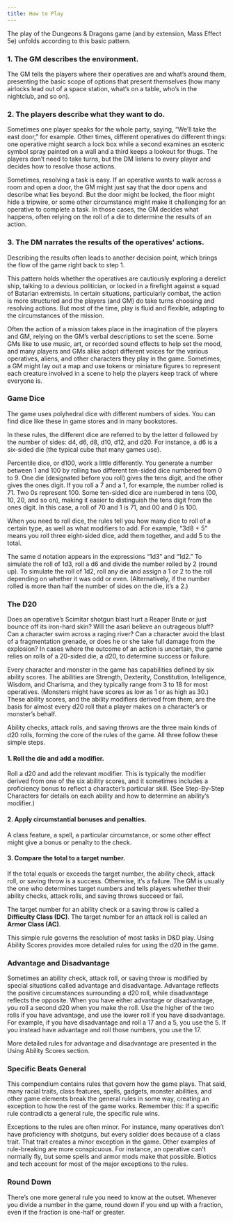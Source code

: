 ```yaml
---
title: How to Play
---
```


The play of the Dungeons & Dragons game (and by extension, Mass Effect 5e) unfolds according to this basic pattern.

### 1. The GM describes the environment.
The GM tells the players where their operatives are and what’s around them, presenting the basic scope of options that
present themselves (how many airlocks lead out of a space station, what’s on a table, who’s in the nightclub, and so on).

### 2. The players describe what they want to do.
Sometimes one player speaks for the whole party, saying, “We’ll take the east door,” for example. Other times, different
operatives do different things: one operative might search a lock box while a second examines an esoteric symbol
spray painted on a wall and a third keeps a lookout for thugs. The players don’t need to take turns, but the DM listens
to every player and decides how to resolve those actions.

Sometimes, resolving a task is easy. If an operative wants to walk across a room and open a door, the GM might just say
that the door opens and describe what lies beyond. But the door might be locked, the floor might hide a tripwire, or some
other circumstance might make it challenging for an operative to complete a task. In those cases, the GM decides what
happens, often relying on the roll of a die to determine the results of an action.

### 3. The DM narrates the results of the operatives’ actions.

Describing the results often leads to another decision point, which brings the flow of the game right back to step 1.

This pattern holds whether the operatives are cautiously exploring a derelict ship, talking to a devious politician, or
locked in a firefight against a squad of Batarian extremists. In certain situations, particularly combat, the action is
more structured and the players (and GM) do take turns choosing and resolving actions. But most of the time, play is
fluid and flexible, adapting to the circumstances of the mission.

Often the action of a mission takes place in the imagination of the players and GM, relying on the GM’s verbal
descriptions to set the scene. Some GMs like to use music, art, or recorded sound effects to help set the mood, and many
players and GMs alike adopt different voices for the various operatives, aliens, and other characters they play in the
game. Sometimes, a GM might lay out a map and use tokens or miniature figures to represent each creature involved in a
scene to help the players keep track of where everyone is.

### Game Dice
The game uses polyhedral dice with different numbers of sides. You can find dice like these in game stores and in many
bookstores.

In these rules, the different dice are referred to by the letter d followed by the number of sides: d4, d6, d8, d10, d12,
and d20. For instance, a d6 is a six-sided die (the typical cube that many games use).

Percentile dice, or d100, work a little differently. You generate a number between 1 and 100 by rolling two different
ten-sided dice numbered from 0 to 9. One die (designated before you roll) gives the tens digit, and the other gives the
ones digit. If you roll a 7 and a 1, for example, the number rolled is 71. Two 0s represent 100. Some ten-sided dice are
numbered in tens (00, 10, 20, and so on), making it easier to distinguish the tens digit from the ones digit.
In this case, a roll of 70 and 1 is 71, and 00 and 0 is 100.

When you need to roll dice, the rules tell you how many dice to roll of a certain type, as well as what modifiers to add.
For example, “3d8 + 5” means you roll three eight-sided dice, add them together, and add 5 to the total.

The same d notation appears in the expressions “1d3” and “1d2.” To simulate the roll of 1d3, roll a d6 and divide the
number rolled by 2 (round up). To simulate the roll of 1d2, roll any die and assign a 1 or 2 to the roll depending on
whether it was odd or even. (Alternatively, if the number rolled is more than half the number of sides on the die, it’s a 2.)

### The D20

Does an operative’s Scimitar shotgun blast hurt a Reaper Brute or just bounce off its iron-hard skin? Will the asari
believe an outrageous bluff? Can a character swim across a raging river? Can a character avoid the blast of a fragmentation
grenade, or does he or she take full damage from the explosion? In cases where the outcome of an action is uncertain,
the game relies on rolls of a 20-sided die, a d20, to determine success or failure.

Every character and monster in the game has capabilities defined by six ability scores. The abilities are Strength, Dexterity,
Constitution, Intelligence, Wisdom, and Charisma, and they typically range from 3 to 18 for most operatives. (Monsters
might have scores as low as 1 or as high as 30.) These ability scores, and the ability modifiers derived from them, are
the basis for almost every d20 roll that a player makes on a character’s or monster’s behalf.

Ability checks, attack rolls, and saving throws are the three main kinds of d20 rolls, forming the core of the rules of
the game. All three follow these simple steps.

#### 1. Roll the die and add a modifier.
Roll a d20 and add the relevant modifier. This is typically the modifier derived from one of the six ability scores, and
it sometimes includes a proficiency bonus to reflect a character’s particular skill. (See
<nuxt-link to="/phb/rules/character-creation">Step-By-Step Characters</nuxt-link> for details on each ability and how to determine an
ability’s modifier.)

#### 2. Apply circumstantial bonuses and penalties.
A class feature, a spell, a particular circumstance, or some other effect might give a bonus or penalty to the check.

#### 3. Compare the total to a target number.
If the total equals or exceeds the target number, the ability check, attack roll, or saving throw is a success. Otherwise,
it’s a failure. The GM is usually the one who determines target numbers and tells players whether their ability checks,
attack rolls, and saving throws succeed or fail.

The target number for an ability check or a saving throw is called a __Difficulty Class (DC)__. The target number for an
attack roll is called an __Armor Class (AC)__.

This simple rule governs the resolution of most tasks in D&D play. <nuxt-link to="/phb/rules/using-ability-scores">Using Ability Scores</nuxt-link>
provides more detailed rules for using the d20 in the game.

### Advantage and Disadvantage
Sometimes an ability check, attack roll, or saving throw is modified by special situations called advantage and disadvantage.
Advantage reflects the positive circumstances surrounding a d20 roll, while disadvantage reflects the opposite. When you
have either advantage or disadvantage, you roll a second d20 when you make the roll. Use the higher of the two rolls if
you have advantage, and use the lower roll if you have disadvantage. For example, if you have disadvantage and roll a 17
and a 5, you use the 5. If you instead have advantage and roll those numbers, you use the 17.

More detailed rules for advantage and disadvantage are presented in the
<nuxt-link to="/phb/rules/using-ability-scores#advantage-and-disadvantage">Using Ability Scores</nuxt-link> section.

### Specific Beats General
This compendium contains rules that govern how the game plays. That said, many racial traits, class features, spells,
gadgets, monster abilities, and other game elements break the general rules in some way, creating an exception to how
the rest of the game works. Remember this: If a specific rule contradicts a general rule, the specific rule wins.

Exceptions to the rules are often minor. For instance, many operatives don’t have proficiency with shotguns, but every
soldier does because of a class trait. That trait creates a minor exception in the game. Other examples of rule-breaking
are more conspicuous. For instance, an operative can’t normally fly, but some spells and armor mods make that possible.
Biotics and tech account for most of the major exceptions to the rules.

### Round Down
There’s one more general rule you need to know at the outset. Whenever you divide a number in the game, round down if you
end up with a fraction, even if the fraction is one-half or greater.


<source-reference pages="3-4" source="basic"></source-reference>
